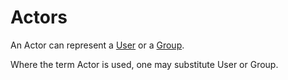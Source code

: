 # Actors
An Actor can represent a [User](user.md) or a [Group](group.md). 

Where the term Actor is used, one may substitute User or Group.